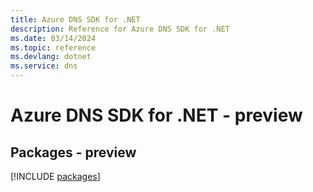 ```yaml
---
title: Azure DNS SDK for .NET
description: Reference for Azure DNS SDK for .NET
ms.date: 03/14/2024
ms.topic: reference
ms.devlang: dotnet
ms.service: dns
---
```

# Azure DNS SDK for .NET - preview
## Packages - preview
[!INCLUDE [packages](dns-index.md)]